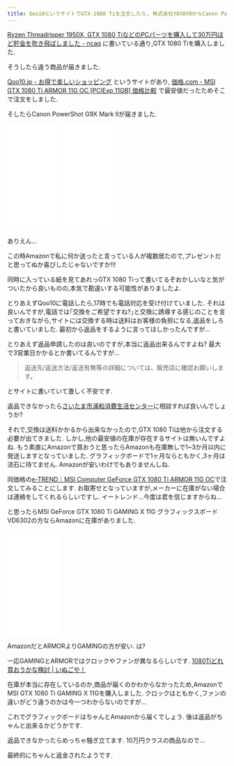 ```yaml
---
title: Qoo10というサイトでGTX-1080 Tiを注文したら, 株式会社YAYAYOからCanon PowerShot G9X Mark Ⅱが届きました, 現在返品申請中
---
```


[Ryzen Threadripper 1950X, GTX 1080 TiなどのPCパーツを購入して30万円ほど貯金を吹き飛ばしました - ncaq](https://www.ncaq.net/2017/12/11/16/42/28/)
に書いている通り,GTX 1080 Tiを購入しました.

そうしたら違う商品が届きました.

[Qoo10.jp - お得で楽しいショッピング](https://www.qoo10.jp/)
というサイトがあり,
[価格.com - MSI GTX 1080 Ti ARMOR 11G OC [PCIExp 11GB] 価格比較](http://kakaku.com/item/K0000960869/)
で最安値だったためそこで注文をしました.

そしたらCanon PowerShot G9X Mark Ⅱが届きました.

<iframe style="width:120px;height:240px;" marginwidth="0" marginheight="0" scrolling="no" frameborder="0" src="//rcm-fe.amazon-adsystem.com/e/cm?lt1=_top&bc1=FFFFFF&IS2=1&bg1=FFFFFF&fc1=000000&lc1=0000FF&t=ncaq01-22&o=9&p=8&l=as4&m=amazon&f=ifr&ref=as_ss_li_til&asins=B06ZZGCZVS&linkId=940a0a4143445d66efdcb25a970aa6f0"></iframe>

<iframe style="width:120px;height:240px;" marginwidth="0" marginheight="0" scrolling="no" frameborder="0" src="//rcm-fe.amazon-adsystem.com/e/cm?lt1=_top&bc1=FFFFFF&IS2=1&bg1=FFFFFF&fc1=000000&lc1=0000FF&t=ncaq01-22&o=9&p=8&l=as4&m=amazon&f=ifr&ref=as_ss_li_til&asins=B06VVVVSPG&linkId=47c12ace8d4c7f5b147652864bc135e7"></iframe>

ありえん…

この時Amazonで私に何か送ったと言っている人が複数居たので,プレゼントだと思ってぬか喜びしたじゃないですか!!!

同時に入っている紙を見てあれっGTX 1080 Tiって書いてるぞおかしいなと気がついたから良いものの,本気で勘違いする可能性がありましたよ.

とりあえずQoo10に電話したら,17時でも電話対応を受け付けていました.
それは良いんですが,電話では｢交換をご希望ですね?｣と交換に誘導する感じのことを言っておきながら,サイトには交換する時は送料はお客様の負担になる,返品をしろと書いていました.
最初から返品をするように言ってほしかったんですが…

とりあえず返品申請したのは良いのですが,本当に返品出来るんですよね?
最大で3営業日かかるとか書いてるんですが…

> 返送先/返送方法/返送有無等の詳細については、販売店に確認お願いします。

とサイトに書いていて激しく不安です.

返品できなかったら[さいたま市浦和消費生活センター](http://www.kokusen.go.jp/map/11/center1585.html)に相談すれば良いんでしょうか?

それで,交換は送料かかるから出来なかったので,GTX 1080 Tiは他から注文する必要が出てきました.
しかし,他の最安値の在庫が存在するサイトは無いんですよね.
もう素直にAmazonで買おうと思ったらAmazonも在庫無しで1~3か月以内に発送しますとなっていました.
グラフィックボードで1ヶ月ならともかく,3ヶ月は流石に待てません.
Amazonが安いわけでもありませんしね.

同価格の[e-TREND｜MSI Computer GeForce GTX 1080 Ti ARMOR 11G OC](https://www.e-trend.co.jp/items/1152516)で注文してみることにします.
お取寄せとなっていますが,メーカーに在庫がない場合は連絡をしてくれるらしいですし.
イートレンド…今度は君を信じますからね…

と思ったらMSI GeForce GTX 1080 Ti GAMING X 11G グラフィックスボード VD6302の方ならAmazonに在庫がありました.

<iframe style="width:120px;height:240px;" marginwidth="0" marginheight="0" scrolling="no" frameborder="0" src="//rcm-fe.amazon-adsystem.com/e/cm?lt1=_top&bc1=FFFFFF&IS2=1&bg1=FFFFFF&fc1=000000&lc1=0000FF&t=ncaq01-22&o=9&p=8&l=as4&m=amazon&f=ifr&ref=as_ss_li_til&asins=B06Y123NV9&linkId=4faf2f1ac6b0514913e9675acd866d3a"></iframe>

AmazonだとARMORよりGAMINGの方が安い.
は?

一応GAMINGとARMORではクロックやファンが異なるらしいです.
[1080Tiどれ買おうかな検討 | いぬごや！](https://fiveworks.jp/blog/?p=1554)

在庫が本当に存在しているのか,商品が届くのかわからなかったため,AmazonでMSI GTX 1080 Ti GAMING X 11Gを購入しました.
クロックはともかく,ファンの違いがどう違うのかは今一つわからないのですが…

これでグラフィックボードはちゃんとAmazonから届くでしょう.
後は返品がちゃんと出来るかどうかです.

返品できなかったらめっちゃ騒ぎ立てます.
10万円クラスの商品なので…

最終的にちゃんと返金されたようです.
